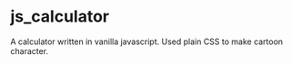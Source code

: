 # js_calculator
A calculator written in vanilla javascript.
Used plain CSS to make cartoon character. 
